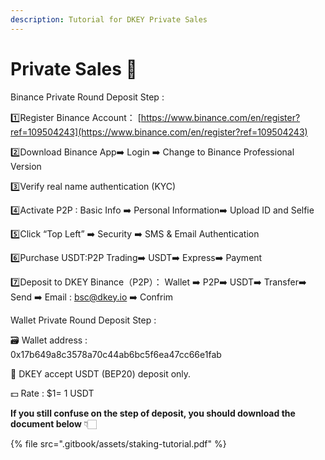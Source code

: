 ```yaml
---
description: Tutorial for DKEY Private Sales
---
```


# Private Sales 🎯

Binance Private Round Deposit Step :

1️⃣Register Binance Account： [https://www.binance.com/en/register?ref=109504243](https://www.binance.com/en/register?ref=109504243)

2️⃣Download Binance App➡️ Login ➡️ Change to Binance Professional Version

3️⃣Verify real name authentication \(KYC\)

4️⃣Activate P2P : Basic Info ➡️ Personal Information➡️ Upload ID and Selfie

5️⃣Click “Top Left” ➡️ Security ➡️ SMS & Email Authentication

6️⃣Purchase USDT:P2P Trading➡️ USDT➡️ Express➡️ Payment

7️⃣Deposit to DKEY Binance（P2P）： Wallet ➡️ P2P➡️ USDT➡️ Transfer➡️ Send ➡️ Email : bsc@dkey.io ➡️ Confrim

Wallet Private Round Deposit Step :

🗃 Wallet address :  
0x17b649a8c3578a70c44ab6bc5f6ea47cc66e1fab

🔑 DKEY accept USDT \(BEP20\) deposit only.

💵 Rate : $1= 1 USDT

**If you still confuse on the step of deposit, you should download the document below** 👇🏻 

{% file src=".gitbook/assets/staking-tutorial.pdf" %}



